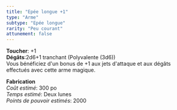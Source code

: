 ```yaml
---
title: "Epée longue +1"
type: "Arme"
subtype: "Epée longue"
rarity: "Peu courant"
attunement: false
---
```

**Toucher**: +1  
**Dégâts**:2d6+1 tranchant (Polyvalente (3d6))  
Vous bénéficiez d'un bonus de +1 aux jets d'attaque et aux dégâts effectués avec cette arme magique.  

**Fabrication**  
*Coût estimé*: 300 po  
*Temps estimé*: Deux lunes  
*Points de pouvoir estimés*: 2000  
